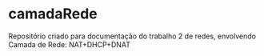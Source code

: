 # camadaRede
Repositório criado para documentação do trabalho 2 de redes, envolvendo Camada de Rede: NAT+DHCP+DNAT
